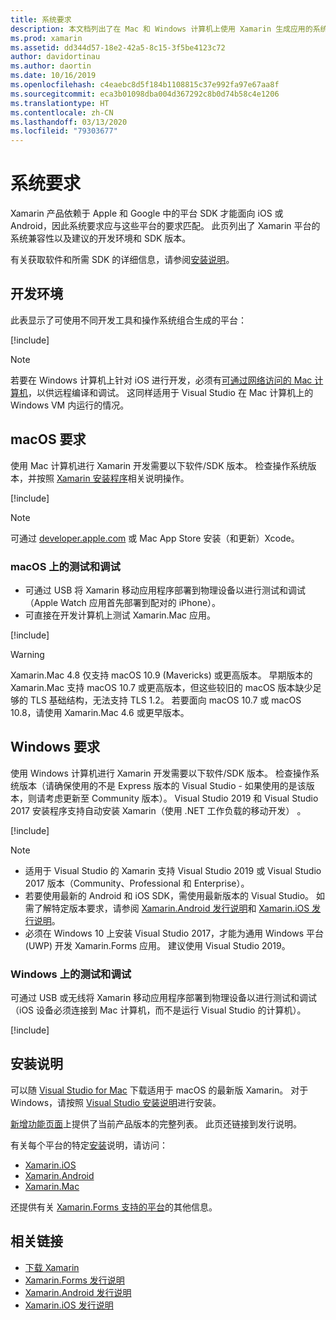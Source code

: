 ```yaml
---
title: 系统要求
description: 本文档列出了在 Mac 和 Windows 计算机上使用 Xamarin 生成应用的系统要求。 它还链接到安装说明。
ms.prod: xamarin
ms.assetid: dd344d57-18e2-42a5-8c15-3f5be4123c72
author: davidortinau
ms.author: daortin
ms.date: 10/16/2019
ms.openlocfilehash: c4eaebc8d5f184b1108815c37e992fa97e67aa8f
ms.sourcegitcommit: eca3b01098dba004d367292c8b0d74b58c4e1206
ms.translationtype: HT
ms.contentlocale: zh-CN
ms.lasthandoff: 03/13/2020
ms.locfileid: "79303677"
---
```

# <a name="system-requirements"></a>系统要求

Xamarin 产品依赖于 Apple 和 Google 中的平台 SDK 才能面向 iOS 或 Android，因此系统要求应与这些平台的要求匹配。 此页列出了 Xamarin 平台的系统兼容性以及建议的开发环境和 SDK 版本。

有关获取软件和所需 SDK 的详细信息，请参阅[安装说明](#installation-instructions)。

## <a name="development-environments"></a>开发环境

此表显示了可使用不同开发工具和操作系统组合生成的平台：

[!include[](~/cross-platform/includes/development-environment.md)]

> [!NOTE]
> 若要在 Windows 计算机上针对 iOS 进行开发，必须有[可通过网络访问的 Mac 计算机](~/ios/get-started/installation/windows/connecting-to-mac/index.md)，以供远程编译和调试。 这同样适用于 Visual Studio 在 Mac 计算机上的 Windows VM 内运行的情况。

## <a name="macos-requirements"></a>macOS 要求

使用 Mac 计算机进行 Xamarin 开发需要以下软件/SDK 版本。 检查操作系统版本，并按照 [Xamarin 安装程序](#installation-instructions)相关说明操作。

[!include[](~/cross-platform/includes/macos-requirements.md)]

> [!NOTE]
> 可通过 [developer.apple.com](https://developer.apple.com/xcode/download/) 或 Mac App Store 安装（和更新）Xcode。

### <a name="testing--debugging-on-macos"></a>macOS 上的测试和调试

- 可通过 USB 将 Xamarin 移动应用程序部署到物理设备以进行测试和调试（Apple Watch 应用首先部署到配对的 iPhone）。
- 可直接在开发计算机上测试 Xamarin.Mac 应用。

[!include[](~/cross-platform/includes/macos-testing.md)]

> [!WARNING]
> Xamarin.Mac 4.8 仅支持 macOS 10.9 (Mavericks) 或更高版本。
> 早期版本的 Xamarin.Mac 支持 macOS 10.7 或更高版本，但这些较旧的 macOS 版本缺少足够的 TLS 基础结构，无法支持 TLS 1.2。 若要面向 macOS 10.7 或 macOS 10.8，请使用 Xamarin.Mac 4.6 或更早版本。

## <a name="windows-requirements"></a>Windows 要求

使用 Windows 计算机进行 Xamarin 开发需要以下软件/SDK 版本。
检查操作系统版本（请确保使用的不是 Express  版本的 Visual Studio - 如果使用的是该版本，则请考虑更新至 Community  版本）。
Visual Studio 2019 和 Visual Studio 2017 安装程序支持自动安装 Xamarin（使用 .NET 工作负载的移动开发）  。

[!include[](~/cross-platform/includes/windows-requirements.md)]

> [!NOTE]
>
> - 适用于 Visual Studio 的 Xamarin 支持 Visual Studio 2019 或 Visual Studio 2017 版本（Community、Professional 和 Enterprise）。
> - 若要使用最新的 Android 和 iOS SDK，需使用最新版本的 Visual Studio。 如需了解特定版本要求，请参阅 [Xamarin.Android 发行说明](/xamarin/android/release-notes/)和 [Xamarin.iOS 发行说明](/xamarin/ios/release-notes/)。
> - 必须在 Windows 10 上安装 Visual Studio 2017，才能为通用 Windows 平台 (UWP) 开发 Xamarin.Forms 应用。 建议使用 Visual Studio 2019。

### <a name="testing--debugging-on-windows"></a>Windows 上的测试和调试

可通过 USB 或无线将 Xamarin 移动应用程序部署到物理设备以进行测试和调试（iOS 设备必须连接到 Mac 计算机，而不是运行 Visual Studio 的计算机）。

[!include[](~/cross-platform/includes/windows-testing.md)]

## <a name="installation-instructions"></a>安装说明

可以随 [Visual Studio for Mac](https://docs.microsoft.com/visualstudio/mac/installation) 下载适用于 macOS 的最新版 Xamarin。 对于 Windows，请按照 [Visual Studio 安装说明](https://docs.microsoft.com/visualstudio/install/install-visual-studio)进行安装。

[新增功能页面](~/whats-new/index.yml)上提供了当前产品版本的完整列表。 此页还链接到发行说明。

有关每个平台的特定[安装](~/get-started/installation/index.md)说明，请访问：

- [Xamarin.iOS](~/ios/get-started/installation/index.md)
- [Xamarin.Android](~/android/get-started/installation/index.md)
- [Xamarin.Mac](~/mac/get-started/installation.md)

还提供有关 [Xamarin.Forms 支持的平台](~/get-started/supported-platforms.md)的其他信息。

## <a name="related-links"></a>相关链接

- [下载 Xamarin](https://visualstudio.microsoft.com/xamarin/)
- [Xamarin.Forms 发行说明](/xamarin/xamarin-forms/release-notes/)
- [Xamarin.Android 发行说明](/xamarin/android/release-notes/)
- [Xamarin.iOS 发行说明](/xamarin/ios/release-notes/)
